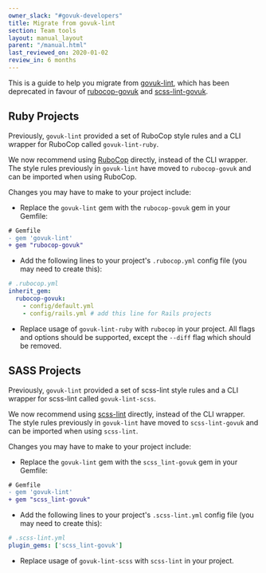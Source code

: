 ```yaml
---
owner_slack: "#govuk-developers"
title: Migrate from govuk-lint
section: Team tools
layout: manual_layout
parent: "/manual.html"
last_reviewed_on: 2020-01-02
review_in: 6 months
---
```

This is a guide to help you migrate from [govuk-lint][govuk-lint],
which has been deprecated in favour of [rubocop-govuk][rubocop-govuk] and
[scss-lint-govuk][scss-lint-govuk].

## Ruby Projects

Previously, `govuk-lint` provided a set of RuboCop style rules and a
CLI wrapper for RuboCop called `govuk-lint-ruby`.

We now recommend using [RuboCop][rubocop] directly, instead of the CLI wrapper. The style rules
previously in `govuk-lint` have moved to `rubocop-govuk` and can be imported when using
RuboCop.

Changes you may have to make to your project include:

- Replace the `govuk-lint` gem with the `rubocop-govuk` gem in your Gemfile:

```diff
# Gemfile
- gem 'govuk-lint'
+ gem "rubocop-govuk"
```

- Add the following lines to your project's `.rubocop.yml` config file (you may need to create this):

```yaml
# .rubocop.yml
inherit_gem:
  rubocop-govuk:
    - config/default.yml
    - config/rails.yml # add this line for Rails projects
```

- Replace usage of `govuk-lint-ruby` with `rubocop` in your project.
All flags and options should be supported, except the `--diff` flag which should be
removed.

## SASS Projects

Previously, `govuk-lint` provided a set of scss-lint style rules and a
CLI wrapper for scss-lint called `govuk-lint-scss`.

We now recommend using [scss-lint][scss-lint] directly, instead of the CLI wrapper. The style rules
previously in `govuk-lint` have moved to `scss-lint-govuk` and can be imported when using
`scss-lint`.

Changes you may have to make to your project include:

- Replace the `govuk-lint` gem with the `scss_lint-govuk` gem in your Gemfile:

```diff
# Gemfile
- gem 'govuk-lint'
+ gem "scss_lint-govuk"
```

- Add the following lines to your project's `.scss-lint.yml` config file (you may need to create this):

```yaml
# .scss-lint.yml
plugin_gems: ['scss_lint-govuk']
```

- Replace usage of `govuk-lint-scss` with `scss-lint` in your project.

[govuk-lint]: https://github.com/alphagov/govuk-lint
[rubocop]: https://github.com/bbatsov/rubocop
[rubocop-govuk]: https://github.com/alphagov/rubocop-govuk
[scss-lint]: https://github.com/sds/scss-lint
[scss-lint-govuk]: https://github.com/alphagov/scss-lint-govuk
